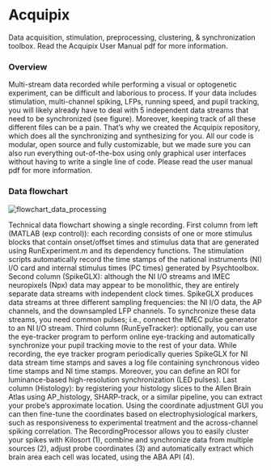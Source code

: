 # Acquipix
Data acquisition, stimulation, preprocessing, clustering, & synchronization toolbox. Read the Acquipix User Manual pdf for more information.

### Overview
Multi-stream data recorded while performing a visual or optogenetic experiment, can be difficult and laborious to process. If your data includes stimulation, multi-channel spiking, LFPs, running speed, and pupil tracking, you will likely already have to deal with 5 independent data streams that need to be synchronized (see figure). Moreover, keeping track of all these different files can be a pain. That’s why we created the Acquipix repository, which does all the synchronizing and synthesizing for you. All our code is modular, open source and fully customizable, but we made sure you can also run everything out-of-the-box using only graphical user interfaces without having to write a single line of code. Please read the user manual pdf for more information.

### Data flowchart
![flowchart_data_processing](https://user-images.githubusercontent.com/15422591/127161748-b416bfb3-49ba-4976-9100-54f5748df273.jpg)


Technical data flowchart showing a single recording. First column from left (MATLAB (exp control)): each recording consists of one or more stimulus blocks that contain onset/offset times and stimulus data that are generated using RunExperiment.m and its dependency functions. The stimulation scripts automatically record the time stamps of the national instruments (NI) I/O card and internal stimulus times (PC times) generated by Psychtoolbox. Second column (SpikeGLX): although the NI I/O streams and IMEC neuropixels (Npx) data may appear to be monolithic, they are entirely separate data streams with independent clock times. SpikeGLX produces data streams at three different sampling frequencies: the NI I/O data, the AP channels, and the downsampled LFP channels. To synchronize these data streams, you need common pulses; i.e., connect the IMEC pulse generator to an NI I/O stream. Third column (RunEyeTracker): optionally, you can use the eye-tracker program to perform online eye-tracking and automatically synchronize your pupil tracking movie to the rest of your data. While recording, the eye tracker program periodically queries SpikeGLX for NI data stream time stamps and saves a log file containing synchronous video time stamps and NI time stamps. Moreover, you can define an ROI for luminance-based high-resolution synchronization (LED pulses). Last column (Histology): by registering your histology slices to the Allen Brain Atlas using AP_histology, SHARP-track, or a similar pipeline, you can extract your probe’s approximate location. Using the coordinate adjustment GUI you can then fine-tune the coordinates based on electrophysiological markers, such as responsiveness to experimental treatment and the across-channel spiking correlation. The RecordingProcessor allows you to easily cluster your spikes with Kilosort (1), combine and synchronize data from multiple sources (2), adjust probe coordinates (3) and automatically extract which brain area each cell was located, using the ABA API (4).
